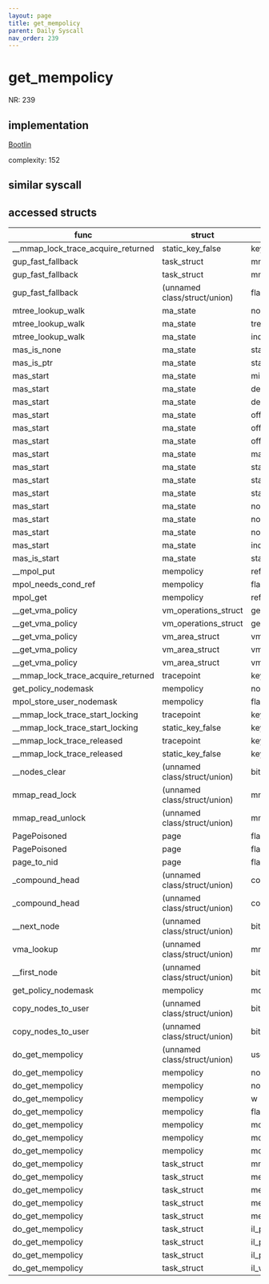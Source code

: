 ```yaml
---
layout: page
title: get_mempolicy
parent: Daily Syscall
nav_order: 239
---
```

        

# get_mempolicy
NR: 239

## implementation
[Bootlin](https://elixir.bootlin.com/linux/v6.14.7/source/mm/mempolicy.c#L1764)

complexity: 152


## similar syscall


## accessed structs

|func|struct|target|location|has_read|has_write|
|--|--|--|--|--|--|
|__mmap_lock_trace_acquire_returned|static_key_false|key|https://elixir.bootlin.com/linux/v6.14.7/source/include/linux/mmap_lock.h#L35|false|false|
|gup_fast_fallback|task_struct|mm|https://elixir.bootlin.com/linux/v6.14.7/source/mm/gup.c#L3427|true|true|
|gup_fast_fallback|task_struct|mm|https://elixir.bootlin.com/linux/v6.14.7/source/mm/gup.c#L3406|true|true|
|gup_fast_fallback|(unnamed class/struct/union)|flags|https://elixir.bootlin.com/linux/v6.14.7/source/mm/gup.c#L3406|false|false|
|mtree_lookup_walk|ma_state|node|https://elixir.bootlin.com/linux/v6.14.7/source/lib/maple_tree.c#L3631|true|true|
|mtree_lookup_walk|ma_state|tree|https://elixir.bootlin.com/linux/v6.14.7/source/lib/maple_tree.c#L3644|true|true|
|mtree_lookup_walk|ma_state|index|https://elixir.bootlin.com/linux/v6.14.7/source/lib/maple_tree.c#L3639|true|true|
|mas_is_none|ma_state|status|https://elixir.bootlin.com/linux/v6.14.7/source/lib/maple_tree.c#L284|true|true|
|mas_is_ptr|ma_state|status|https://elixir.bootlin.com/linux/v6.14.7/source/lib/maple_tree.c#L274|true|true|
|mas_start|ma_state|min|https://elixir.bootlin.com/linux/v6.14.7/source/lib/maple_tree.c#L1370|false|false|
|mas_start|ma_state|depth|https://elixir.bootlin.com/linux/v6.14.7/source/lib/maple_tree.c#L1378|false|false|
|mas_start|ma_state|depth|https://elixir.bootlin.com/linux/v6.14.7/source/lib/maple_tree.c#L1374|false|false|
|mas_start|ma_state|offset|https://elixir.bootlin.com/linux/v6.14.7/source/lib/maple_tree.c#L1398|false|false|
|mas_start|ma_state|offset|https://elixir.bootlin.com/linux/v6.14.7/source/lib/maple_tree.c#L1392|false|false|
|mas_start|ma_state|offset|https://elixir.bootlin.com/linux/v6.14.7/source/lib/maple_tree.c#L1381|false|false|
|mas_start|ma_state|max|https://elixir.bootlin.com/linux/v6.14.7/source/lib/maple_tree.c#L1371|false|false|
|mas_start|ma_state|status|https://elixir.bootlin.com/linux/v6.14.7/source/lib/maple_tree.c#L1397|false|false|
|mas_start|ma_state|status|https://elixir.bootlin.com/linux/v6.14.7/source/lib/maple_tree.c#L1391|false|false|
|mas_start|ma_state|status|https://elixir.bootlin.com/linux/v6.14.7/source/lib/maple_tree.c#L1379|false|false|
|mas_start|ma_state|node|https://elixir.bootlin.com/linux/v6.14.7/source/lib/maple_tree.c#L1382|true|true|
|mas_start|ma_state|node|https://elixir.bootlin.com/linux/v6.14.7/source/lib/maple_tree.c#L1388|false|false|
|mas_start|ma_state|node|https://elixir.bootlin.com/linux/v6.14.7/source/lib/maple_tree.c#L1380|false|false|
|mas_start|ma_state|index|https://elixir.bootlin.com/linux/v6.14.7/source/lib/maple_tree.c#L1401|true|true|
|mas_is_start|ma_state|status|https://elixir.bootlin.com/linux/v6.14.7/source/lib/maple_tree.c#L279|true|true|
|__mpol_put|mempolicy|refcnt|https://elixir.bootlin.com/linux/v6.14.7/source/mm/mempolicy.c#L346|false|false|
|mpol_needs_cond_ref|mempolicy|flags|https://elixir.bootlin.com/linux/v6.14.7/source/include/linux/mempolicy.h#L77|true|true|
|mpol_get|mempolicy|refcnt|https://elixir.bootlin.com/linux/v6.14.7/source/include/linux/mempolicy.h#L97|false|false|
|__get_vma_policy|vm_operations_struct|get_policy|https://elixir.bootlin.com/linux/v6.14.7/source/mm/mempolicy.c#L1804|true|true|
|__get_vma_policy|vm_operations_struct|get_policy|https://elixir.bootlin.com/linux/v6.14.7/source/mm/mempolicy.c#L1803|true|true|
|__get_vma_policy|vm_area_struct|vm_ops|https://elixir.bootlin.com/linux/v6.14.7/source/mm/mempolicy.c#L1804|true|true|
|__get_vma_policy|vm_area_struct|vm_ops|https://elixir.bootlin.com/linux/v6.14.7/source/mm/mempolicy.c#L1803|true|true|
|__get_vma_policy|vm_area_struct|vm_policy|https://elixir.bootlin.com/linux/v6.14.7/source/mm/mempolicy.c#L1804|true|true|
|__mmap_lock_trace_acquire_returned|tracepoint|key|https://elixir.bootlin.com/linux/v6.14.7/source/include/linux/mmap_lock.h#L35|false|false|
|get_policy_nodemask|mempolicy|nodes|https://elixir.bootlin.com/linux/v6.14.7/source/mm/mempolicy.c#L903|true|true|
|mpol_store_user_nodemask|mempolicy|flags|https://elixir.bootlin.com/linux/v6.14.7/source/mm/mempolicy.c#L225|true|true|
|__mmap_lock_trace_start_locking|tracepoint|key|https://elixir.bootlin.com/linux/v6.14.7/source/include/linux/mmap_lock.h#L28|false|false|
|__mmap_lock_trace_start_locking|static_key_false|key|https://elixir.bootlin.com/linux/v6.14.7/source/include/linux/mmap_lock.h#L28|false|false|
|__mmap_lock_trace_released|tracepoint|key|https://elixir.bootlin.com/linux/v6.14.7/source/include/linux/mmap_lock.h#L41|false|false|
|__mmap_lock_trace_released|static_key_false|key|https://elixir.bootlin.com/linux/v6.14.7/source/include/linux/mmap_lock.h#L41|false|false|
|__nodes_clear|(unnamed class/struct/union)|bits|https://elixir.bootlin.com/linux/v6.14.7/source/include/linux/nodemask.h#L149|false|false|
|mmap_read_lock|(unnamed class/struct/union)|mmap_lock|https://elixir.bootlin.com/linux/v6.14.7/source/include/linux/mmap_lock.h#L190|false|false|
|mmap_read_unlock|(unnamed class/struct/union)|mmap_lock|https://elixir.bootlin.com/linux/v6.14.7/source/include/linux/mmap_lock.h#L217|false|false|
|PagePoisoned|page|flags|https://elixir.bootlin.com/linux/v6.14.7/source/include/linux/page-flags.h#L294|true|true|
|PagePoisoned|page|flags|https://elixir.bootlin.com/linux/v6.14.7/source/include/linux/page-flags.h#L294|false|false|
|page_to_nid|page|flags|https://elixir.bootlin.com/linux/v6.14.7/source/include/linux/mm.h#L1654|true|true|
|_compound_head|(unnamed class/struct/union)|compound_head|https://elixir.bootlin.com/linux/v6.14.7/source/include/linux/page-flags.h#L243|true|true|
|_compound_head|(unnamed class/struct/union)|compound_head|https://elixir.bootlin.com/linux/v6.14.7/source/include/linux/page-flags.h#L243|false|false|
|__next_node|(unnamed class/struct/union)|bits|https://elixir.bootlin.com/linux/v6.14.7/source/include/linux/nodemask.h#L272|false|false|
|vma_lookup|(unnamed class/struct/union)|mm_mt|https://elixir.bootlin.com/linux/v6.14.7/source/include/linux/mm.h#L3457|false|false|
|__first_node|(unnamed class/struct/union)|bits|https://elixir.bootlin.com/linux/v6.14.7/source/include/linux/nodemask.h#L266|false|false|
|get_policy_nodemask|mempolicy|mode|https://elixir.bootlin.com/linux/v6.14.7/source/mm/mempolicy.c#L897|true|true|
|copy_nodes_to_user|(unnamed class/struct/union)|bits|https://elixir.bootlin.com/linux/v6.14.7/source/mm/mempolicy.c#L1497|false|false|
|copy_nodes_to_user|(unnamed class/struct/union)|bits|https://elixir.bootlin.com/linux/v6.14.7/source/mm/mempolicy.c#L1495|false|false|
|do_get_mempolicy|(unnamed class/struct/union)|user_nodemask|https://elixir.bootlin.com/linux/v6.14.7/source/mm/mempolicy.c#L1011|true|true|
|do_get_mempolicy|mempolicy|nodes|https://elixir.bootlin.com/linux/v6.14.7/source/mm/mempolicy.c#L993|false|false|
|do_get_mempolicy|mempolicy|nodes|https://elixir.bootlin.com/linux/v6.14.7/source/mm/mempolicy.c#L986|false|false|
|do_get_mempolicy|mempolicy|w|https://elixir.bootlin.com/linux/v6.14.7/source/mm/mempolicy.c#L1011|true|true|
|do_get_mempolicy|mempolicy|flags|https://elixir.bootlin.com/linux/v6.14.7/source/mm/mempolicy.c#L1005|true|true|
|do_get_mempolicy|mempolicy|mode|https://elixir.bootlin.com/linux/v6.14.7/source/mm/mempolicy.c#L1000|true|true|
|do_get_mempolicy|mempolicy|mode|https://elixir.bootlin.com/linux/v6.14.7/source/mm/mempolicy.c#L988|true|true|
|do_get_mempolicy|mempolicy|mode|https://elixir.bootlin.com/linux/v6.14.7/source/mm/mempolicy.c#L985|true|true|
|do_get_mempolicy|task_struct|mm|https://elixir.bootlin.com/linux/v6.14.7/source/mm/mempolicy.c#L931|true|true|
|do_get_mempolicy|task_struct|mems_allowed|https://elixir.bootlin.com/linux/v6.14.7/source/mm/mempolicy.c#L944|true|true|
|do_get_mempolicy|task_struct|mempolicy|https://elixir.bootlin.com/linux/v6.14.7/source/mm/mempolicy.c#L987|true|true|
|do_get_mempolicy|task_struct|mempolicy|https://elixir.bootlin.com/linux/v6.14.7/source/mm/mempolicy.c#L984|true|true|
|do_get_mempolicy|task_struct|mempolicy|https://elixir.bootlin.com/linux/v6.14.7/source/mm/mempolicy.c#L933|true|true|
|do_get_mempolicy|task_struct|il_prev|https://elixir.bootlin.com/linux/v6.14.7/source/mm/mempolicy.c#L992|true|true|
|do_get_mempolicy|task_struct|il_prev|https://elixir.bootlin.com/linux/v6.14.7/source/mm/mempolicy.c#L990|true|true|
|do_get_mempolicy|task_struct|il_prev|https://elixir.bootlin.com/linux/v6.14.7/source/mm/mempolicy.c#L986|true|true|
|do_get_mempolicy|task_struct|il_weight|https://elixir.bootlin.com/linux/v6.14.7/source/mm/mempolicy.c#L989|true|true|
